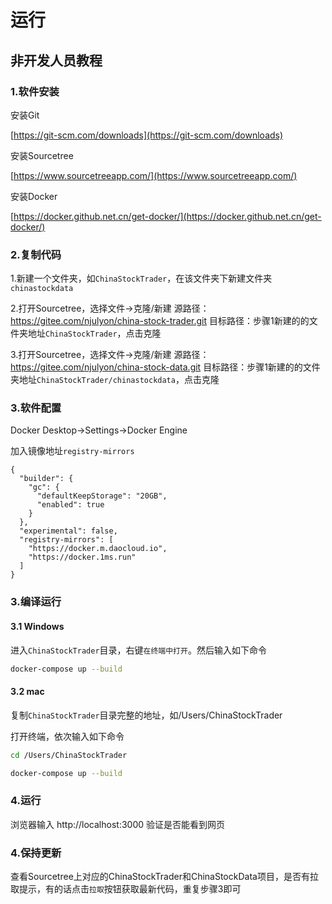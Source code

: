 # 运行

## 非开发人员教程

### 1.软件安装

安装Git

[https://git-scm.com/downloads](https://git-scm.com/downloads)

安装Sourcetree

[https://www.sourcetreeapp.com/](https://www.sourcetreeapp.com/)

安装Docker

[https://docker.github.net.cn/get-docker/](https://docker.github.net.cn/get-docker/)

### 2.复制代码

1.新建一个文件夹，如`ChinaStockTrader`，在该文件夹下新建文件夹`chinastockdata`

2.打开Sourcetree，选择文件->克隆/新建
源路径：https://gitee.com/njulyon/china-stock-trader.git
目标路径：步骤1新建的的文件夹地址`ChinaStockTrader`，点击克隆

3.打开Sourcetree，选择文件->克隆/新建
源路径：https://gitee.com/njulyon/china-stock-data.git
目标路径：步骤1新建的的文件夹地址`ChinaStockTrader/chinastockdata`，点击克隆

### 3.软件配置

Docker Desktop->Settings->Docker Engine

加入镜像地址`registry-mirrors`

```
{
  "builder": {
    "gc": {
      "defaultKeepStorage": "20GB",
      "enabled": true
    }
  },
  "experimental": false,
  "registry-mirrors": [
    "https://docker.m.daocloud.io",
    "https://docker.1ms.run"
  ]
}
```


### 3.编译运行

#### 3.1 Windows

进入`ChinaStockTrader`目录，右键`在终端中打开`。然后输入如下命令

```Bash
docker-compose up --build
```

#### 3.2 mac

复制`ChinaStockTrader`目录完整的地址，如/Users/ChinaStockTrader

打开终端，依次输入如下命令

```Bash
cd /Users/ChinaStockTrader

docker-compose up --build
```

### 4.运行

浏览器输入
http://localhost:3000
验证是否能看到网页

### 4.保持更新

查看Sourcetree上对应的ChinaStockTrader和ChinaStockData项目，是否有拉取提示，有的话点击`拉取`按钮获取最新代码，重复步骤3即可